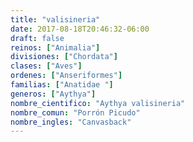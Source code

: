```yaml
---
title: "valisineria"
date: 2017-08-18T20:46:32-06:00
draft: false
reinos: ["Animalia"]
divisiones: ["Chordata"]
clases: ["Aves"]
ordenes: ["Anseriformes"]
familias: ["Anatidae "]
generos: ["Aythya"]
nombre_cientifico: "Aythya valisineria"
nombre_comun: "Porrón Picudo"
nombre_ingles: "Canvasback"
---
```

